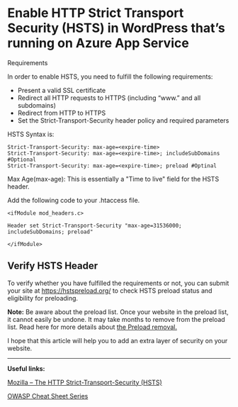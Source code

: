 
Enable HTTP Strict Transport Security (HSTS) in WordPress that’s running on Azure App Service
===
Requirements

In order to enable HSTS, you need to fulfill the following requirements:
- Present a valid SSL certificate
- Redirect all HTTP requests to HTTPS (including “www<span>.</span>” and all subdomains)
- Redirect from HTTP to HTTPS
- Set the Strict-Transport-Security header policy and required parameters

HSTS Syntax is:
```
Strict-Transport-Security: max-age=<expire-time>
Strict-Transport-Security: max-age=<expire-time>; includeSubDomains #Optional
Strict-Transport-Security: max-age=<expire-time>; preload #Optinal

```

Max Age(max-age): This is essentially a "Time to live" field for the HSTS header.


Add the following code to your .htaccess file.
```
<ifModule mod_headers.c>

Header set Strict-Transport-Security "max-age=31536000; includeSubDomains; preload"  

</ifModule>
````

 
Verify HSTS Header
--
To verify whether you have fulfilled the requirements or not, you can submit your site at https://hstspreload.org/ to check HSTS preload status and eligibility for preloading.

**Note:** Be aware about the preload list. Once your website in the preload list, it cannot easily be undone. It may take months to remove from the preload list. Read here for more details about [the Preload removal.](https://hstspreload.org/#removal)


I hope that this article will help you to add an extra layer of security on your website.

---
**Useful links:**

[Mozilla – The HTTP Strict-Transport-Security (HSTS)](https://developer.mozilla.org/en-US/docs/Web/HTTP/Headers/Strict-Transport-Security)

[OWASP Cheat Sheet Series](https://cheatsheetseries.owasp.org/cheatsheets/HTTP_Strict_Transport_Security_Cheat_Sheet.html)



